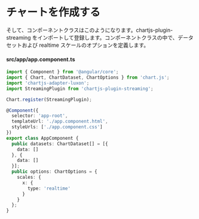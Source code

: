 # チャートを作成する

そして、コンポーネントクラスはこのようになります。chartjs-plugin-streaming をインポートして登録します。コンポーネントクラスの中で、データセットおよび realtime スケールのオプションを定義します。

#### src/app/app.component.ts

```ts
import { Component } from '@angular/core';
import { Chart, ChartDataset, ChartOptions } from 'chart.js';
import 'chartjs-adapter-luxon';
import StreamingPlugin from 'chartjs-plugin-streaming';

Chart.register(StreamingPlugin);

@Component({
  selector: 'app-root',
  templateUrl: './app.component.html',
  styleUrls: ['./app.component.css']
})
export class AppComponent {
  public datasets: ChartDataset[] = [{
    data: []
  }, {
    data: []
  }];
  public options: ChartOptions = {
    scales: {
      x: {
        type: 'realtime'
      }
    }
  };
}
```
